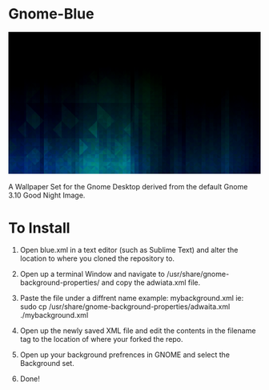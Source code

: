 Gnome-Blue
==========
![alt tag](https://raw.githubusercontent.com/Tornado-Tim/Gnome-Blue/master/midnight.png)

A Wallpaper Set for the Gnome Desktop derived from the default Gnome 3.10 Good Night Image.

To Install
==========
1) Open blue.xml in a text editor (such as Sublime Text) and alter the location to where you cloned the repository to.

2) Open up a terminal Window and navigate to /usr/share/gnome-background-properties/ and copy the adwiata.xml file.

3) Paste the file under a diffrent name example: mybackground.xml
ie: sudo cp /usr/share/gnome-background-properties/adwaita.xml ./mybackground.xml

4) Open up the newly saved XML file and edit the contents in the filename tag to the location of where your forked the repo.

5) Open up your background prefrences in GNOME and select the Background set.

6) Done!
